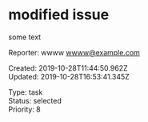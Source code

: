# modified issue

some text

Reporter: wwww <wwww@example.com>  

Created: 2019-10-28T11:44:50.962Z  
Updated: 2019-10-28T16:53:41.345Z

Type: task  
Status: selected  
Priority: 8
